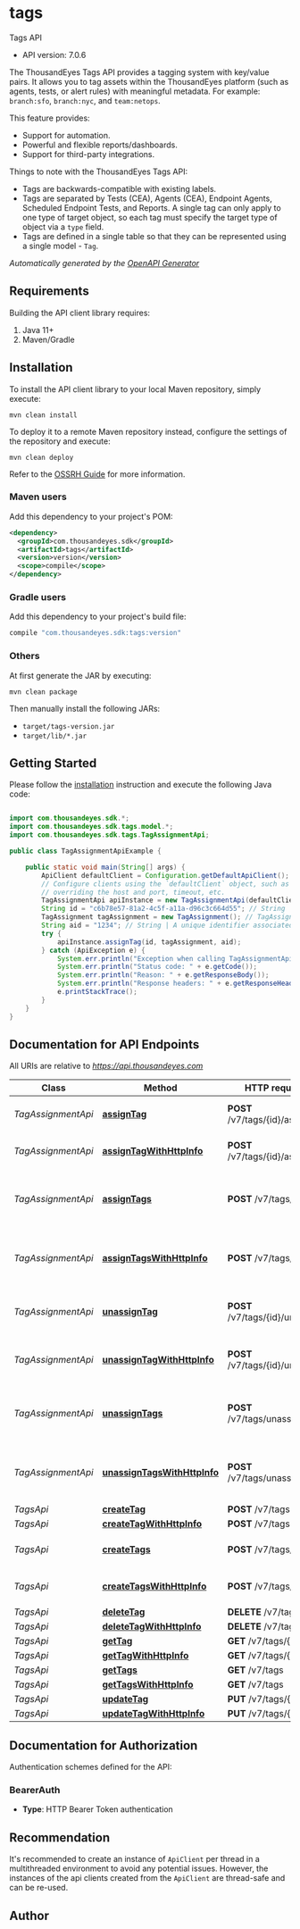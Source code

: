 # tags

Tags API

- API version: 7.0.6

The ThousandEyes Tags API provides a tagging system with key/value pairs. It allows you to tag assets within the ThousandEyes platform (such as agents, tests, or alert rules) with meaningful metadata. For example: `branch:sfo`, `branch:nyc`, and `team:netops`.

This feature provides:

* Support for automation.
* Powerful and flexible reports/dashboards.
* Support for third-party integrations.

Things to note with the ThousandEyes Tags API:

* Tags are backwards-compatible with existing labels.
* Tags are separated by Tests (CEA), Agents (CEA), Endpoint Agents, Scheduled Endpoint Tests, and Reports. A single tag can only apply to one type of target object, so each tag must specify the target type of object via a `type` field.
* Tags are defined in a single table so that they can be represented using a single model - `Tag`.



*Automatically generated by the [OpenAPI Generator](https://openapi-generator.tech)*

## Requirements

Building the API client library requires:

1. Java 11+
2. Maven/Gradle

## Installation

To install the API client library to your local Maven repository, simply execute:

```shell
mvn clean install
```

To deploy it to a remote Maven repository instead, configure the settings of the repository and execute:

```shell
mvn clean deploy
```

Refer to the [OSSRH Guide](http://central.sonatype.org/pages/ossrh-guide.html) for more information.

### Maven users

Add this dependency to your project's POM:

```xml
<dependency>
  <groupId>com.thousandeyes.sdk</groupId>
  <artifactId>tags</artifactId>
  <version>version</version>
  <scope>compile</scope>
</dependency>
```

### Gradle users

Add this dependency to your project's build file:

```groovy
compile "com.thousandeyes.sdk:tags:version"
```

### Others

At first generate the JAR by executing:

```shell
mvn clean package
```

Then manually install the following JARs:

- `target/tags-version.jar`
- `target/lib/*.jar`

## Getting Started

Please follow the [installation](#installation) instruction and execute the following Java code:

```java

import com.thousandeyes.sdk.*;
import com.thousandeyes.sdk.tags.model.*;
import com.thousandeyes.sdk.tags.TagAssignmentApi;

public class TagAssignmentApiExample {

    public static void main(String[] args) {
        ApiClient defaultClient = Configuration.getDefaultApiClient();
        // Configure clients using the `defaultClient` object, such as
        // overriding the host and port, timeout, etc.
        TagAssignmentApi apiInstance = new TagAssignmentApi(defaultClient);
        String id = "c6b78e57-81a2-4c5f-a11a-d96c3c664d55"; // String | ID of the tag to associate
        TagAssignment tagAssignment = new TagAssignment(); // TagAssignment | 
        String aid = "1234"; // String | A unique identifier associated with your account group. You can retrieve your `AccountGroupId` from the `/account-groups` endpoint. Note that you must be assigned to the target account group. Specifying this parameter without being assigned to the target account group will result in an error response.
        try {
            apiInstance.assignTag(id, tagAssignment, aid);
        } catch (ApiException e) {
            System.err.println("Exception when calling TagAssignmentApi#assignTag");
            System.err.println("Status code: " + e.getCode());
            System.err.println("Reason: " + e.getResponseBody());
            System.err.println("Response headers: " + e.getResponseHeaders());
            e.printStackTrace();
        }
    }
}

```

## Documentation for API Endpoints

All URIs are relative to *https://api.thousandeyes.com*

Class | Method | HTTP request | Description
------------ | ------------- | ------------- | -------------
*TagAssignmentApi* | [**assignTag**](docs/TagAssignmentApi.md#assignTag) | **POST** /v7/tags/{id}/assign | Assign tag to multiple objects
*TagAssignmentApi* | [**assignTagWithHttpInfo**](docs/TagAssignmentApi.md#assignTagWithHttpInfo) | **POST** /v7/tags/{id}/assign | Assign tag to multiple objects
*TagAssignmentApi* | [**assignTags**](docs/TagAssignmentApi.md#assignTags) | **POST** /v7/tags/assign | Assign multiple tags to multiple objects
*TagAssignmentApi* | [**assignTagsWithHttpInfo**](docs/TagAssignmentApi.md#assignTagsWithHttpInfo) | **POST** /v7/tags/assign | Assign multiple tags to multiple objects
*TagAssignmentApi* | [**unassignTag**](docs/TagAssignmentApi.md#unassignTag) | **POST** /v7/tags/{id}/unassign | Remove tag from multiple objects
*TagAssignmentApi* | [**unassignTagWithHttpInfo**](docs/TagAssignmentApi.md#unassignTagWithHttpInfo) | **POST** /v7/tags/{id}/unassign | Remove tag from multiple objects
*TagAssignmentApi* | [**unassignTags**](docs/TagAssignmentApi.md#unassignTags) | **POST** /v7/tags/unassign | Remove multiple tags from multiple objects
*TagAssignmentApi* | [**unassignTagsWithHttpInfo**](docs/TagAssignmentApi.md#unassignTagsWithHttpInfo) | **POST** /v7/tags/unassign | Remove multiple tags from multiple objects
*TagsApi* | [**createTag**](docs/TagsApi.md#createTag) | **POST** /v7/tags | Create tag
*TagsApi* | [**createTagWithHttpInfo**](docs/TagsApi.md#createTagWithHttpInfo) | **POST** /v7/tags | Create tag
*TagsApi* | [**createTags**](docs/TagsApi.md#createTags) | **POST** /v7/tags/bulk | Create multiple tags
*TagsApi* | [**createTagsWithHttpInfo**](docs/TagsApi.md#createTagsWithHttpInfo) | **POST** /v7/tags/bulk | Create multiple tags
*TagsApi* | [**deleteTag**](docs/TagsApi.md#deleteTag) | **DELETE** /v7/tags/{id} | Delete tag
*TagsApi* | [**deleteTagWithHttpInfo**](docs/TagsApi.md#deleteTagWithHttpInfo) | **DELETE** /v7/tags/{id} | Delete tag
*TagsApi* | [**getTag**](docs/TagsApi.md#getTag) | **GET** /v7/tags/{id} | Retrieve tag
*TagsApi* | [**getTagWithHttpInfo**](docs/TagsApi.md#getTagWithHttpInfo) | **GET** /v7/tags/{id} | Retrieve tag
*TagsApi* | [**getTags**](docs/TagsApi.md#getTags) | **GET** /v7/tags | List tags
*TagsApi* | [**getTagsWithHttpInfo**](docs/TagsApi.md#getTagsWithHttpInfo) | **GET** /v7/tags | List tags
*TagsApi* | [**updateTag**](docs/TagsApi.md#updateTag) | **PUT** /v7/tags/{id} | Update tag
*TagsApi* | [**updateTagWithHttpInfo**](docs/TagsApi.md#updateTagWithHttpInfo) | **PUT** /v7/tags/{id} | Update tag


<a id="documentation-for-authorization"></a>
## Documentation for Authorization


Authentication schemes defined for the API:
<a id="BearerAuth"></a>
### BearerAuth


- **Type**: HTTP Bearer Token authentication


## Recommendation

It's recommended to create an instance of `ApiClient` per thread in a multithreaded environment to avoid any potential issues.
However, the instances of the api clients created from the `ApiClient` are thread-safe and can be re-used.

## Author



